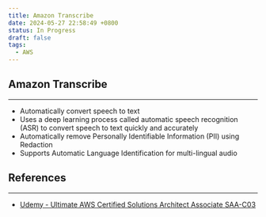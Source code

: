 ```yaml
---
title: Amazon Transcribe
date: 2024-05-27 22:58:49 +0800
status: In Progress
draft: false
tags:
  - AWS
---
```

## Amazon Transcribe
---
- Automatically convert speech to text
- Uses a deep learning process called automatic speech recognition (ASR) to convert speech to text quickly and accurately
- Automatically remove Personally Identifiable Information (PII) using Redaction
- Supports Automatic Language Identification for multi-lingual audio

## References
---
- [Udemy - Ultimate AWS Certified Solutions Architect Associate SAA-C03](https://www.udemy.com/course/aws-certified-solutions-architect-associate-saa-c03)
